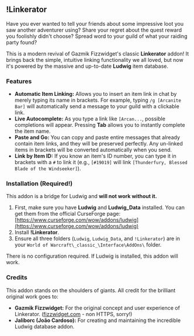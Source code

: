 ## !Linkerator

Have you ever wanted to tell your friends about some impressive loot you saw another adventurer using? Share your regret about the quest reward you foolishly didn't choose? Spread word to your guild of what your raiding party found?

This is a modern revival of Gazmik Fizzwidget's classic **Linkerator** addon! It brings back the simple, intuitive linking functionality we all loved, but now it's powered by the massive and up-to-date **Ludwig** item database.

### Features

-   **Automatic Item Linking:** Allows you to insert an item link in chat by merely typing its name in brackets. For example, typing `/g [Arcanite Bar]` will automatically send a message to your guild with a clickable link.
-   **Live Autocomplete:** As you type a link like `[Arcan...`, possible completions will appear. Pressing **Tab** allows you to instantly complete the item name.
-   **Paste and Go:** You can copy and paste entire messages that already contain item links, and they will be preserved perfectly. Any un-linked items in brackets will be converted automatically when you send.
-   **Link by Item ID:** If you know an item's ID number, you can type it in brackets with a `#` to link it (e.g., `[#19019]` will link `[Thunderfury, Blessed Blade of the Windseeker]`).

### Installation (Required!)

This addon is a bridge for Ludwig and **will not work without it.**

1.   First, make sure you have **Ludwig** and **Ludwig\_Data** installed. You can get them from the official CurseForge page: [https://www.curseforge.com/wow/addons/ludwig](https://www.curseforge.com/wow/addons/ludwig)
2.   Install **!Linkerator**.
3.   Ensure all three folders (`Ludwig`, `Ludwig_Data`, and `!Linkerator`) are in your `World of Warcraft\_classic_\Interface\AddOns\` folder.

There is no configuration required. If Ludwig is installed, this addon will work.

### Credits

This addon stands on the shoulders of giants. All credit for the brilliant original work goes to:

-   **Gazmik Fizzwidget:** For the original concept and user experience of Linkerator. ([fizzwidget.com](http://fizzwidget.com/) - non HTTPS, sorry!)
-   **Jaliborc (João Cardoso):** For creating and maintaining the incredible Ludwig database addon.
